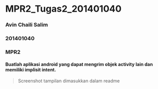 # MPR2_Tugas2_201401040
### Avin Chaili Salim
### 201401040
### MPR2


#### Buatlah aplikasi android yang dapat mengrim objek activity lain dan memiliki implisit intent.
> Screenshot tampilan dimasukkan dalam readme
